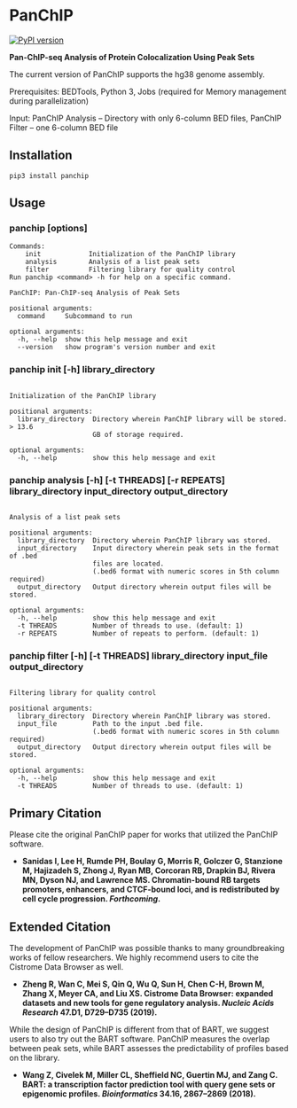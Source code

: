 # PanChIP

[![PyPI version](https://badge.fury.io/py/PanChIP.svg)](https://badge.fury.io/py/PanChIP)

**Pan-ChIP-seq Analysis of Protein Colocalization Using Peak Sets**

The current version of PanChIP supports the hg38 genome assembly.

Prerequisites: BEDTools, Python 3, Jobs (required for Memory management during parallelization)

Input: PanChIP Analysis – Directory with only 6-column BED files, PanChIP Filter – one 6-column BED file

## Installation
```shell
pip3 install panchip
```

## Usage

### panchip <command> [options]

```shell
Commands:
    init            Initialization of the PanChIP library
    analysis        Analysis of a list peak sets
    filter          Filtering library for quality control
Run panchip <command> -h for help on a specific command.

PanChIP: Pan-ChIP-seq Analysis of Peak Sets

positional arguments:
  command     Subcommand to run

optional arguments:
  -h, --help  show this help message and exit
  --version   show program's version number and exit
```

### panchip init [-h] library_directory

```shell

Initialization of the PanChIP library

positional arguments:
  library_directory  Directory wherein PanChIP library will be stored. > 13.6
                     GB of storage required.

optional arguments:
  -h, --help         show this help message and exit
```

### panchip analysis [-h] [-t THREADS] [-r REPEATS] library_directory input_directory output_directory

```shell

Analysis of a list peak sets

positional arguments:
  library_directory  Directory wherein PanChIP library was stored.
  input_directory    Input directory wherein peak sets in the format of .bed
                     files are located.
                     (.bed6 format with numeric scores in 5th column required)
  output_directory   Output directory wherein output files will be stored.

optional arguments:
  -h, --help         show this help message and exit
  -t THREADS         Number of threads to use. (default: 1)
  -r REPEATS         Number of repeats to perform. (default: 1)
```

### panchip filter [-h] [-t THREADS] library_directory input_file output_directory

```shell

Filtering library for quality control

positional arguments:
  library_directory  Directory wherein PanChIP library was stored.
  input_file         Path to the input .bed file.
                     (.bed6 format with numeric scores in 5th column required)
  output_directory   Output directory wherein output files will be stored.

optional arguments:
  -h, --help         show this help message and exit
  -t THREADS         Number of threads to use. (default: 1)
```

## Primary Citation

Please cite the original PanChIP paper for works that utilized the PanChIP software.

- **Sanidas I, Lee H, Rumde PH, Boulay G, Morris R, Golczer G, Stanzione M, Hajizadeh S, Zhong J, Ryan MB, Corcoran RB, Drapkin BJ, Rivera MN, Dyson NJ, and Lawrence MS. Chromatin-bound RB targets promoters, enhancers, and CTCF-bound loci, and is redistributed by cell cycle progression. _Forthcoming_.**

## Extended Citation

The development of PanChIP was possible thanks to many groundbreaking works of fellow researchers. We highly recommend users to cite the Cistrome Data Browser as well.

- **Zheng R, Wan C, Mei S, Qin Q, Wu Q, Sun H, Chen C-H, Brown M, Zhang X, Meyer CA, and Liu XS. Cistrome Data Browser: expanded datasets and new tools for gene regulatory analysis. _Nucleic Acids Research_ 47.D1, D729–D735 (2019).**

While the design of PanChIP is different from that of BART, we suggest users to also try out the BART software. PanChIP measures the overlap between peak sets, while BART assesses the predictability of profiles based on the library.

- **Wang Z, Civelek M, Miller CL, Sheffield NC, Guertin MJ, and Zang C. BART: a transcription factor prediction tool with query gene sets or epigenomic profiles. _Bioinformatics_ 34.16, 2867–2869 (2018).**
